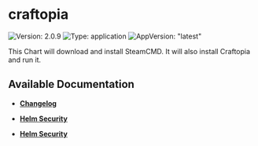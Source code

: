 # craftopia

![Version: 2.0.9](https://img.shields.io/badge/Version-2.0.9-informational?style=flat-square) ![Type: application](https://img.shields.io/badge/Type-application-informational?style=flat-square) ![AppVersion: "latest"](https://img.shields.io/badge/AppVersion-"latest"-informational?style=flat-square)

This Chart will download and install SteamCMD. It will also install Craftopia and run it.

## Available Documentation

- [**Changelog**](CHANGELOG)

- [**Helm Security**](container-security)

- [**Helm Security**](helm-security)

